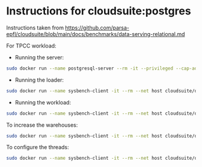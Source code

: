 # Instructions for cloudsuite:postgres

Instructions taken from https://github.com/parsa-epfl/cloudsuite/blob/main/docs/benchmarks/data-serving-relational.md

For TPCC workload:
- Running the server:
  
```sh 
sudo docker run --name postgresql-server --rm -it --privileged --cap-add sys_admin --cap-add sys_ptrace --net host cloudsuite/data-serving-relational:server
```

- Running the loader:

```sh 
sudo docker run --name sysbench-client -it --rm --net host cloudsuite/data-serving-relational:client --warmup --tpcc  --server-ip=127.0.0.1
```

- Running the workload:

```sh
sudo docker run --name sysbench-client -it --rm --net host cloudsuite/data-serving-relational:client --run --tpcc  --server-ip=127.0.0.1
```


To increase the warehouses:

```sh
sudo docker run --name sysbench-client -it --rm --net host cloudsuite/data-serving-relational:client --run --tpcc --scale=<NUM_OF_WAREHOUSES>  --server-ip=127.0.0.1
```

To configure the threads:

```sh
sudo docker run --name sysbench-client -it --rm --net host cloudsuite/data-serving-relational:client --run --tpcc --scale=<NUM_OF_WAREHOUSES>  --server-ip=127.0.0.1 --threads <NUM_OF_THREADS>
```
